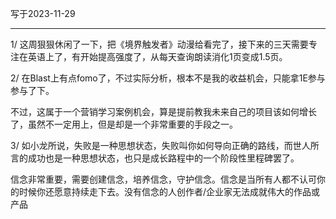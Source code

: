 写于2023-11-29

-----

1/  这周狠狠休闲了一下，把《境界触发者》动漫给看完了，接下来的三天需要专注在英语上了，有开始提高强度了，从每天查询朗读消化1页变成1.5页。

2/ 在Blast上有点fomo了，不过实际分析，根本不是我的收益机会，只能拿1E参与参与了下。

不过，这属于一个营销学习案例机会，算是提前教我未来自己的项目该如何增长了，虽然不一定用上，但是却是一个非常重要的手段之一。

3/ 如小龙所说，失败是一种思想状态，失败叫你如何导向正确的路线，而世人所言的成功也是一种思想状态，也只是成长路程中的一个阶段性里程碑罢了。

信念非常重要，需要创建信念，培养信念，守护信念。信念是当所有人都不认可你的时候你还愿意持续走下去。没有信念的人创作者/企业家无法成就伟大的作品或产品







